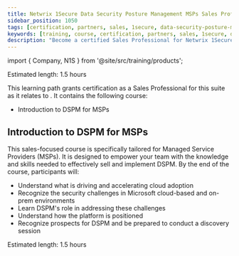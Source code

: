 ```yaml
---
title: Netwrix 1Secure Data Security Posture Management MSPs Sales Professional
sidebar_position: 1050
tags: [certification, partners, sales, 1secure, data-security-posture-management]
keywords: [training, course, certification, partners, sales, 1secure, data security posture management]
description: "Become a certified Sales Professional for Netwrix 1Secure Data Security Posture Management"
---
```


import { Company, N1S } from '@site/src/training/products';


Estimated length: 1.5 hours

This learning path grants <Company /> certification as a Sales Professional for this suite as it relates to <N1S />. It contains the following course: 

* Introduction to <N1S /> DSPM for MSPs

## Introduction to <N1S /> DSPM for MSPs

This sales-focused course is specifically tailored for Managed Service Providers (MSPs). It is designed to empower your team with the knowledge and skills needed to effectively sell and implement <N1S /> DSPM. By the end of the course, participants will:

* Understand what is driving and accelerating cloud adoption
* Recognize the security challenges in Microsoft cloud-based and on-prem environments
* Learn <N1S /> DSPM's role in addressing these challenges
* Understand how the platform is positioned
* Recognize prospects for <N1S /> DSPM and be prepared to conduct a discovery session

Estimated length: 1.5 hours
